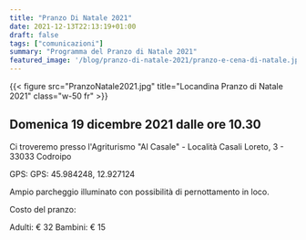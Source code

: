 ```yaml
---
title: "Pranzo Di Natale 2021"
date: 2021-12-13T22:13:19+01:00
draft: false
tags: ["comunicazioni"]
summary: "Programma del Pranzo di Natale 2021"
featured_image: '/blog/pranzo-di-natale-2021/pranzo-e-cena-di-natale.jpg'
---
```


{{< figure src="PranzoNatale2021.jpg" title="Locandina Pranzo di Natale 2021" class="w-50 fr" >}}

## Domenica 19 dicembre 2021 dalle ore 10.30

Ci troveremo presso l'Agriturismo "Al Casale" - Località Casali Loreto, 3 - 33033 Codroipo

GPS: GPS: 45.984248, 12.927124

Ampio parcheggio illuminato con possibilità di pernottamento in loco.

Costo del pranzo:

Adulti: € 32
Bambini: € 15